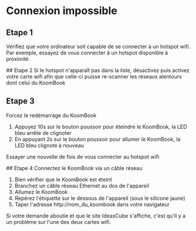 # Connexion impossible

## Etape 1 
Vérifiez que votre ordinateur soit capable de se connecter à un hotspot wifi. Par exemple, essayez de vous connecter à un hotspot disponible à proximité

## Etape 2 
Si le hotspot n'apparaît pas dans la liste, désactivez puis activez votre carte wifi afin que celle-ci puisse re-scanner les réseaux alentours dont celui du KoomBook

## Etape 3
Forcez le redémarrage du KoomBook
1. Appuyez 10s sur le bouton poussoir pour éteindre le KoomBook, la LED bleu arrête de clignoter
2. En appuyant 2s sur le bouton poussoir pour allumer le KoomBook, la LED bleu clignote à nouveau

Essayer une nouvelle de fois de vous connecter au hotspot wifi

## Etape 4
Connectez le KoomBook via un câble réseau
1. Bien vérifier que le KoomBook est éteint
2. Branchez un câble réseau Ethernet au dos de l'appareil
3. Allumez le KoomBook
4. Repérez l'étiquette sur le dessous de l'appareil (sous le silicone jaune)
5. Taper l'adresse http://nom_du_koombook dans votre navigateur

Si votre demande aboutie et que le site IdeasCube s'affiche, c'est qu'il y a un problème sur l'une des 
deux cartes wifi.